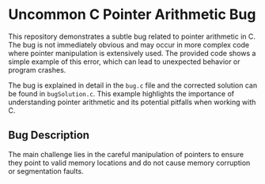 # Uncommon C Pointer Arithmetic Bug

This repository demonstrates a subtle bug related to pointer arithmetic in C. The bug is not immediately obvious and may occur in more complex code where pointer manipulation is extensively used.  The provided code shows a simple example of this error, which can lead to unexpected behavior or program crashes.

The bug is explained in detail in the `bug.c` file and the corrected solution can be found in `bugSolution.c`. This example highlights the importance of understanding pointer arithmetic and its potential pitfalls when working with C.

## Bug Description
The main challenge lies in the careful manipulation of pointers to ensure they point to valid memory locations and do not cause memory corruption or segmentation faults.